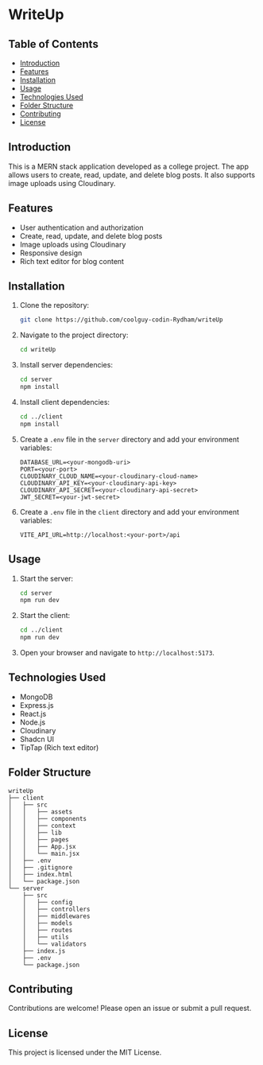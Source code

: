 # WriteUp

## Table of Contents
- [Introduction](#introduction)
- [Features](#features)
- [Installation](#installation)
- [Usage](#usage)
- [Technologies Used](#technologies-used)
- [Folder Structure](#folder-structure)
- [Contributing](#contributing)
- [License](#license)

## Introduction
This is a MERN stack application developed as a college project. The app allows users to create, read, update, and delete blog posts. It also supports image uploads using Cloudinary.

## Features
- User authentication and authorization
- Create, read, update, and delete blog posts
- Image uploads using Cloudinary
- Responsive design
- Rich text editor for blog content

## Installation
1. Clone the repository:
    ```bash
    git clone https://github.com/coolguy-codin-Rydham/writeUp
    ```
2. Navigate to the project directory:
    ```bash
    cd writeUp
    ```
3. Install server dependencies:
    ```bash
    cd server
    npm install
    ```
4. Install client dependencies:
    ```bash
    cd ../client
    npm install
    ```
5. Create a `.env` file in the `server` directory and add your environment variables:
    ```env
    DATABASE_URL=<your-mongodb-uri>
    PORT=<your-port>
    CLOUDINARY_CLOUD_NAME=<your-cloudinary-cloud-name>
    CLOUDINARY_API_KEY=<your-cloudinary-api-key>
    CLOUDINARY_API_SECRET=<your-cloudinary-api-secret>
    JWT_SECRET=<your-jwt-secret>
    ```
6. Create a `.env` file in the `client` directory and add your environment variables:
    ```env
    VITE_API_URL=http://localhost:<your-port>/api
    ```

## Usage
1. Start the server:
    ```bash
    cd server
    npm run dev
    ```
2. Start the client:
    ```bash
    cd ../client
    npm run dev
    ```
3. Open your browser and navigate to `http://localhost:5173`.

## Technologies Used
- MongoDB
- Express.js
- React.js
- Node.js
- Cloudinary
- Shadcn UI
- TipTap (Rich text editor)

## Folder Structure
```
writeUp
├── client
│   ├── src
│   │   ├── assets
│   │   ├── components
│   │   ├── context
│   │   ├── lib
│   │   ├── pages
│   │   ├── App.jsx
│   │   └── main.jsx
│   ├── .env
│   ├── .gitignore
│   ├── index.html
│   └── package.json
└── server
    ├── src
    │   ├── config
    │   ├── controllers
    │   ├── middlewares
    │   ├── models
    │   ├── routes
    │   ├── utils
    │   └── validators
    ├── index.js
    ├── .env
    └── package.json
```


## Contributing
Contributions are welcome! Please open an issue or submit a pull request.

## License
This project is licensed under the MIT License.